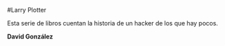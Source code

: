 #Larry Plotter

Esta serie de libros cuentan la historia de un hacker de los que hay pocos.

**David González**
